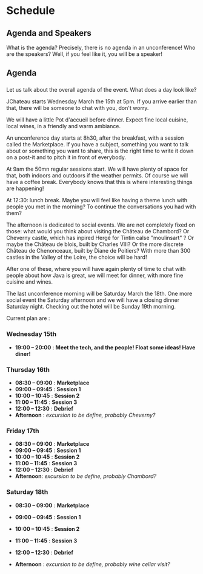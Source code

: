 # Schedule

<!-- MACRO{snippet|debug=false|ignoreDownloadError=false|verbatim=false|file=src/site/resources/fragments/breadcrum.snippet.html} -->

## Agenda and Speakers

What is the agenda? Precisely, there is no agenda in an unconference! Who are the speakers? Well, if you feel like it, you will be a speaker!

## Agenda

###

####

Let us talk about the overall agenda of the event. What does a day look like?

JChateau starts Wednesday March the 15th at 5pm. If you arrive earlier than that, there will be someone to chat with you, don't worry.

We will have a little Pot d'accueil before dinner. Expect fine local cuisine, local wines, in a friendly and warm ambiance.  

An unconference day starts at 8h30, after the breakfast, with a session called the Marketplace. If you have a subject, something you want to talk about or something you want to share, this is the right time to write it down on a post-it and to pitch it in front of everybody.  

At 9am the 50mn regular sessions start. We will have plenty of space for that, both indoors and outdoors if the weather permits. Of course we will have a coffee break. Everybody knows that this is where interesting things are happening!

At 12:30: lunch break. Maybe you will feel like having a theme lunch with people you met in the morning? To continue the conversations you had with them?

The afternoon is dedicated to social events. We are not completely fixed on those: what would you think about visiting the Château de Chambord? Or Cheverny castle, which has inpired Hergé for Tintin calse "moulinsart" ? Or maybe the Château de blois, built by Charles VIII? Or the more discrete Château de Chenonceaux, built by Diane de Poitiers? With more than 300 castles in the Valley of the Loire, the choice will be hard!

After one of these, where you will have again plenty of time to chat with people about how Java is great, we will meet for dinner, with more fine cuisine and wines.

The last unconference morning will be Saturday March the 18th. One more social event the Saturday afternoon and we will have a closing dinner Saturday night. Checking out the hotel will be Sunday 19th morning.

Current plan are :

### Wednesday 15th

* **19:00 – 20:00** : **Meet the tech, and the people! Float some ideas! Have diner!**

### Thursday 16th

* **08:30 – 09:00** : **Marketplace**
* **09:00 – 09:45** : **Session 1**
* **10:00 – 10:45** : **Session 2**
* **11:00 – 11:45** : **Session 3**
* **12:00 – 12:30** : **Debrief**
* **Afternoon** :  _excursion to be define, probably Cheverny?_

### Friday 17th

* **08:30 – 09:00** : **Marketplace**
* **09:00 – 09:45** : **Session 1**
* **10:00 – 10:45** : **Session 2**
* **11:00 – 11:45** : **Session 3**
* **12:00 – 12:30** : **Debrief**
* **Afternoon**: _excursion to be define, probably Chambord?_

### Saturday 18th

* **08:30 – 09:00** : **Marketplace**
* **09:00 – 09:45** : **Session 1**
* **10:00 – 10:45** : **Session 2**
* **11:00 – 11:45** : **Session 3**
* **12:00 – 12:30** : **Debrief**

* **Afternoon** : _excursion to be define, probably wine cellar visit?_
